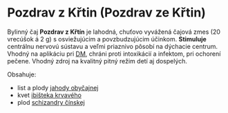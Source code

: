 Pozdrav z Křtin (Pozdrav ze Křtin)
==================================

Bylinný čaj **Pozdrav z Křtín** je lahodná, chuťovo vyvážená čajová zmes (20
vrecúšok á 2 g) s osviežujúcim a povzbudzujúcim účinkom. **Stimuluje** centrálnu
nervovú sústavu a veľmi priaznivo pôsobí na dýchacie centrum. Vhodný na
aplikáciu pri [DM](/diagnozy/cukrovka), chráni proti intoxikácií a infektom, pri
ochorení pečene. Vhodný zdroj na kvalitný pitný režim detí aj dospelých.

Obsahuje:

* list a plody [jahody obyčajnej](/sip/bylinky/jahoda-obycajna/)
* kvet [ibišteka krvavého](/sip/bylinky/ibistek-krvavy/)
* plod [schizandry čínskej](/sip/bylinky/schizandra-cinska/)
